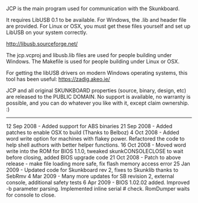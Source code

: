 JCP is the main program used for communication with the Skunkboard.

It requires LibUSB 0.1 to be available. For Windows, the .lib and header file are provided. 
For Linux or OSX, you must get these files yourself and set up LibUSB on your system correctly.

http://libusb.sourceforge.net/

The jcp.vcproj and libusb.lib files are used for people building under Windows.
The Makefile is used for people building under Linux or OSX.

For getting the libUSB drivers on modern Windows operating systems, this tool has been useful:
https://zadig.akeo.ie/

JCP and all original SKUNKBOARD properties (source, binary, design, etc) are released to the PUBLIC DOMAIN. No support is available, no warranty is possible, and you can do whatever you like with it, except claim ownership. :)

---

12 Sep 2008 - Added support for ABS binaries
21 Sep 2008 - Added patches to enable OSX to build (Thanks to Belboz)
 4 Oct 2008 - Added word write option for machines with flakey power. Refactored the code to help shell authors with better helper functions.
16 Oct 2008 - Moved word write into the ROM for BIOS 1.1.0, tweaked skunkCONSOLECLOSE to wait before closing, added BIOS upgrade code
21 Oct 2008 - Patch to above release - make file loading more safe, fix flash memory access error
25 Jan 2009 - Updated code for Skunkboard rev 2, fixes to Skunklib thanks to SebRmv
 4 Mar 2009 - Many more updates for SB revision 2, external console, additional safety tests
 6 Apr 2009 - BIOS 1.02.02 added. Improved -b parameter parsing. Implemented inline serial # check. RomDumper waits for console to close.


 